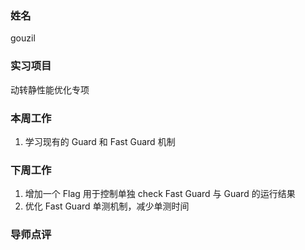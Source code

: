 ### 姓名

gouzil

### 实习项目

动转静性能优化专项

### 本周工作

1. 学习现有的 Guard 和 Fast Guard 机制

### 下周工作

1. 增加一个 Flag 用于控制单独 check Fast Guard 与 Guard 的运行结果
2. 优化 Fast Guard 单测机制，减少单测时间

### 导师点评